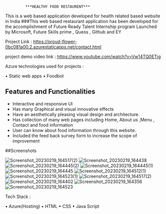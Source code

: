              ***HEALTHY FOOD RESTAURENT***
This is a web based application developed for health related based website in India
###This web based restaurant application has been developed for the accomplishment of Future Ready Talent Internship program Launched by Microsoft, Future Skills prime , Quess , Github and EY

Project Link  : https://proud-flower-0bc081a00.2.azurestaticapps.net/contact.html

project demo video link : https://www.youtube.com/watch?v=Vw14TQ0ETjg


Azure technologies used for projects :
 
•	Static web apps
•	Foodbot


## Features and Functionalities ##
-	Interactive and responsive UI
-	Has many Graphical and visual innovative effects
-	Have an aesthetically pleasing visual design and architecture.
-	Has collection of many web pages including Home, About us ,Menu , Contact and food information
-	User can know about food information through this website.
-	Included the feed back survey form to increase the scope of improvement

##Screenshots

![Screenshot_20230219_164517(2)](https://user-images.githubusercontent.com/110845349/219945468-07055381-02c4-4a6a-9176-5b6dff249398.jpg)
![Screenshot_20230219_164438](https://user-images.githubusercontent.com/110845349/219945760-762618cd-6078-4b9f-83e5-a19e8b4bb475.jpg)
![Screenshot_20230219_164445(2)](https://user-images.githubusercontent.com/110845349/219945764-1161ca47-5414-452e-a706-f9da8156080f.jpg)
![Screenshot_20230219_164445(1)](https://user-images.githubusercontent.com/110845349/219945769-37639343-9d36-449e-a48a-4d8997fb402f.jpg)
![Screenshot_20230219_164445](https://user-images.githubusercontent.com/110845349/219945772-b5ea715d-6595-442e-be69-9813600cab11.jpg)
![Screenshot_20230219_164512(1)](https://user-images.githubusercontent.com/110845349/219945776-ba32696e-3af1-4b43-85d5-7f107f3b7507.jpg)
![Screenshot_20230219_164523(1)](https://user-images.githubusercontent.com/110845349/219945778-5713067f-3ed9-4bfa-abb5-5fe697647c8e.jpg)
![Screenshot_20230219_164517(2)](https://user-images.githubusercontent.com/110845349/219945783-7b861239-59a0-422e-94f6-05eb00fcf60e.jpg)
![Screenshot_20230219_164402](https://user-images.githubusercontent.com/110845349/219945784-a9b70aeb-b355-4b20-b8c8-7ff0abb5449d.jpg)
![Screenshot_20230219_164356](https://user-images.githubusercontent.com/110845349/219945789-bcde5cac-053b-4a91-8dfb-741d1eea5f68.jpg)
![Screenshot_20230219_164523](https://user-images.githubusercontent.com/110845349/219945793-0e189562-ab3a-4ba8-b0b2-e95b3e893f55.jpg)



Tech Stack :
 
•	Azure(Hosting)
•	HTML
•	CSS
•	Java Script

